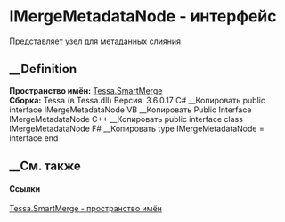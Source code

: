 # IMergeMetadataNode - интерфейс
Представляет узел для метаданных слияния
## __Definition
 **Пространство имён:** [Tessa.SmartMerge](N_Tessa_SmartMerge.htm)  
 **Сборка:** Tessa (в Tessa.dll) Версия: 3.6.0.17
C# __Копировать
     public interface IMergeMetadataNode
VB __Копировать
     Public Interface IMergeMetadataNode
C++ __Копировать
     public interface class IMergeMetadataNode
F# __Копировать
     type IMergeMetadataNode = interface end
##  __См. также
#### Ссылки
[Tessa.SmartMerge - пространство имён](N_Tessa_SmartMerge.htm)
